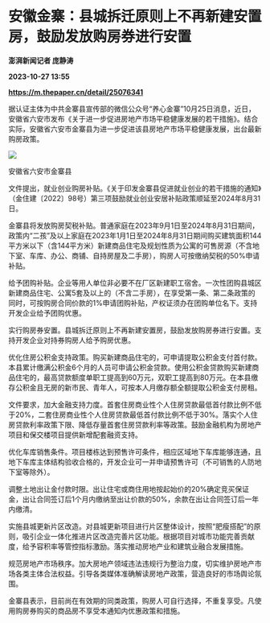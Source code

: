 # 安徽金寨：县城拆迁原则上不再新建安置房，鼓励发放购房券进行安置
**澎湃新闻记者 庞静涛**

**2023-10-27 13:55**

**https://m.thepaper.cn/detail/25076341**

据认证主体为中共金寨县宣传部的微信公众号“养心金寨”10月25日消息，近日，安徽省六安市发布《关于进一步促进房地产市场平稳健康发展的若干措施》。结合实际，安徽省六安市金寨县为进一步促进该县房地产市场平稳健康发展，出台最新购房政策。

![](https://imagecloud.thepaper.cn/thepaper/image/275/878/785.jpg)

安徽省六安市金寨县

文件提出，就业创业购房补贴。《关于印发金寨县促进就业创业的若干措施的通知》（金住建〔2022〕98号）第三项鼓励就业创业安居补贴政策顺延至2024年8月31日。

金寨县将发放购房契税补贴。普通家庭在2023年9月1日至2024年8月31日期间，政策内“二孩”及以上家庭在2023年1月1日至2024年8月31日期间购买建筑面积144平方米以下（含144平方米）新建商品住宅及规划性质为公寓的可售房源（不含地下室、车库、办公、商铺、自持房屋及二手房），购房人可按缴纳契税的50%申请补贴。

给予团购补贴。企业等用人单位非必要不在厂区新建职工宿舍。一次性团购县城区新建商品住宅、公寓5套及以上的（不含二手房），在享受第一条、第二条政策的同时，可按购房合同价款的1%申请团购补贴，产权证须办在团购单位名下。支持开发企业给予团购优惠。

实行购房券安置。县城拆迁原则上不再新建安置房，鼓励发放购房券进行安置。支持开发企业对持券购房人给予购房优惠。

优化住房公积金支持政策。购买新建商品住宅的，可申请提取公积金支付首付款。本县累计缴满公积金6个月的人员可申请公积金贷款。使用公积金贷款购买新建商品住宅的，最高贷款额度单职工提高到60万元，双职工提高到80万元。在本县缴存公积金且无房的新市民、青年人，可按本人月缴存额全额提取公积金支付房租。

文件要求，加大金融支持力度。首套住房商业性个人住房贷款最低首付款比例不低于20%，二套住房商业性个人住房贷款最低首付款比例不低于30%。落实个人住房贷款利率政策下限、降低存量首套住房贷款利率等政策。鼓励金融机构为房地产项目和保交楼项目提供新增配套融资支持。

优化车库销售条件。项目楼栋达到预售许可条件，相应区域地下车库能够连通，且地下车库主体结构验收合格的，开发企业可一并申请预售许可（不可销售的人防地下室等除外）。

调整土地出让金付款时限。出让住宅或商住用地按起始价的20%确定竞买保证金，出让合同签订后1个月内缴纳至出让价款的50%，余款在出让合同签订后一年内缴清。

实施县城更新片区改造。对县城更新项目进行片区整体设计，按照“肥瘦搭配”的原则，吸引企业一体化推进片区改造完善片区功能。根据项目对城市功能完善贡献度，给予容积率等管控指标激励。落实推动房地产业和建筑业融合发展措施。

规范房地产市场秩序。加大房地产领域违法违规行为整治力度，切实维护房地产市场各类主体合法权益。引导各类媒体准确解读房地产政策，营造良好的市场舆论氛围。

金寨县表示，目前尚在有效期的同类政策，购房人可自行选择，不重复享受。凡使用购房券购买的商品房不享受本通知内优惠政策和措施。